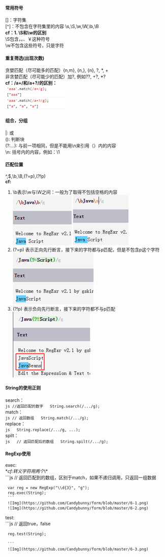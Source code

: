 #### 常用符号
[]：字符集  
[^]：不包含在字符集里的内容
\s,\S,\w,\W,\b,\B  
**cf：1. \S和\w的区别**    
\S包含，。、￥这种符号  
\w不包含这些符号，只是字符  

#### 重复筛选(出现次数)  
贪婪匹配（尽可能多的匹配）{n,m}, {n,}, {n}, ?, \*, +  
非贪婪匹配（尽可能少的匹配）加?,
例如??, +?, \*?  
**cf：/a+/和/a+?/的区别：**    
     ![Img](https://github.com/Candybunny/form/blob/master/2-1.png)  

#### 组合，分组
|:  或  
():  判断块  
(?:...): 与前一项相同，但是不能用\n来引用（）内的内容    
\n: 括号内的内容，例如：\1  

#### 匹配位置  
^,$,\b,\B,(?=p),(?!p)  
**cf:**  
1. \b表示\w与\W之间：一般为了取得不包括空格的内容  
     ![Img](https://github.com/Candybunny/form/blob/master/4-1.png) ![Img](https://github.com/Candybunny/form/blob/master/4-2.png)  
2. (?=p) 表示正向先行断言，接下来的字符都与p匹配，但是不包含p这个字符  
     ![Img](https://github.com/Candybunny/form/blob/master/4-3.png)  
3. (?!p) 表示负向先行断言，接下来的字符都不与p匹配  
     ![Img](https://github.com/Candybunny/form/blob/master/4-4.png)  

#### String的使用正则
search：    
     ```js
     //返回匹配的数字  
     String.search(/.../g);  
     ```    
match：  
     ```js
     // 返回数组  
     String.match(/.../g);  
     ```  
replace：  
     ```js  
     String.replace(/.../g, ...);  
     ```  
spilt：    
     ```js  
     // 返回匹配后的数组  
     String.spilt(/.../g);  
     ```  
#### RegExp使用  
exec:    
     **cf:转义字符用两个\\\**  
     ```js
     // 返回匹配到的数组，区别于match，如果不递归调用，只返回一组数据  
     
     var reg = new RegExp("\\d{3}", "g");  
     reg.exec(String);
     ```  
     ![Img](https://github.com/Candybunny/form/blob/master/6-1.png)  
     ![Img](https://github.com/Candybunny/form/blob/master/6-2.png)  
test:  
     ```js
     // 返回true，false  
     
     reg.test(String);  
     
     ```  
     ![Img](https://github.com/Candybunny/form/blob/master/6-3.png)  
